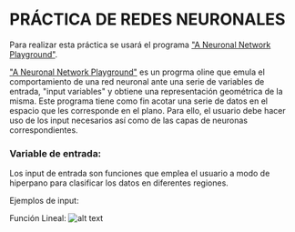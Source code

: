 # PRÁCTICA DE REDES NEURONALES

Para realizar esta práctica se usará el programa ["A Neuronal Network Playground"](http://playground.tensorflow.org/). 

["A Neuronal Network Playground"](http://playground.tensorflow.org/) es un progrma oline que emula el comportamiento de una red neuronal ante una serie de variables de entrada, "input variables" y obtiene una representación geométrica de la misma. Este programa tiene como fin acotar una serie de datos en el espacio que les corresponde en el plano. Para ello, el usuario debe hacer uso de los input necesarios así como de las capas de neuronas correspondientes.

### Variable de entrada:

Los input de entrada son funciones que emplea el usuario a modo de hiperpano para clasificar los datos en diferentes regiones.

Ejemplos de input:

Función Lineal: 
![alt text](https://github.com/Pauandalt/TFG/recta_plano.jpg "Logo Title Text 1")

